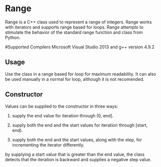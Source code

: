 # Range
Range is a C++ class used to represent a range of integers. Range works with iterators and supports range based for loops. 
Range attempts to stimulate the behavior of the standard range function and class from Python. 

#Supported Compilers
Microsoft Visual Studio 2013 and g++ version 4.9.2 

## Usage
Use the class in a range based for loop for maximum readability. It can also be used manually in a normal for loop, although it is not recomended. 

## Constructor

Values can be supplied to the constructor in three ways: 

1) supply the end value for iteration through (0, end].

2) supply both the end and the start values for iteration through [start, end).

3) supply both the end and the start values, along with the step, for incrementing the iterator differently.

by supplying a start value that is greater than the end value, the class detects that the iteration is backward and supplies a negative step value.
